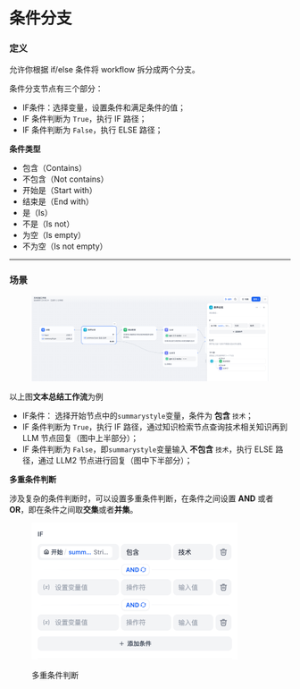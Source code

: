 # 条件分支

### 定义

允许你根据 if/else 条件将 workflow 拆分成两个分支。

条件分支节点有三个部分：

* IF条件：选择变量，设置条件和满足条件的值；
* IF 条件判断为 `True`，执行 IF 路径；
* IF 条件判断为 `False`，执行 ELSE 路径；

**条件类型**

* 包含（Contains）
* 不包含（Not contains）
* 开始是（Start with）
* 结束是（End with）
* 是（Is）
* 不是（Is not）
* 为空（Is empty）
* 不为空（Is not empty）

***

### 场景

<figure><img src="../../../.gitbook/assets/image (1) (1) (1) (1) (1) (1) (1) (1) (1) (1) (1) (1).png" alt=""><figcaption></figcaption></figure>

以上图**文本总结工作流**为例

* IF条件： 选择开始节点中的`summarystyle`变量，条件为 **包含**  `技术`；
* IF 条件判断为 `True`，执行 IF 路径，通过知识检索节点查询技术相关知识再到 LLM 节点回复（图中上半部分）；
* IF 条件判断为 `False`，即`summarystyle`变量输入 **不包含**  `技术`，执行 ELSE 路径，通过 LLM2 节点进行回复（图中下半部分）；

**多重条件判断**

涉及复杂的条件判断时，可以设置多重条件判断，在条件之间设置 **AND** 或者 **OR**，即在条件之间取**交集**或者**并集**。

<figure><img src="../../../.gitbook/assets/image (1) (1) (1) (1) (1) (1) (1) (1) (1) (1) (1) (1) (1).png" alt="" width="369"><figcaption><p>多重条件判断</p></figcaption></figure>
